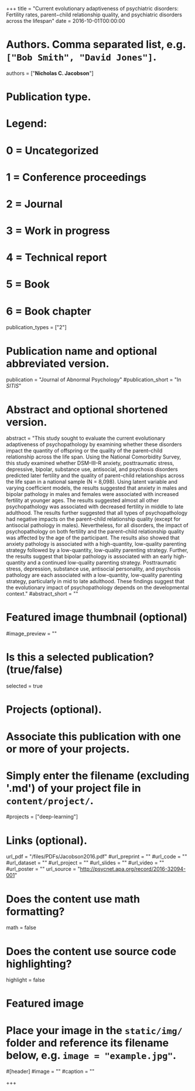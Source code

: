 +++
title = "Current evolutionary adaptiveness of psychiatric disorders: Fertility rates, parent−child relationship quality, and psychiatric disorders across the lifespan"
date = 2016-10-01T00:00:00

# Authors. Comma separated list, e.g. `["Bob Smith", "David Jones"]`.
authors = ["**Nicholas C. Jacobson**"]

# Publication type.
# Legend:
# 0 = Uncategorized
# 1 = Conference proceedings
# 2 = Journal
# 3 = Work in progress
# 4 = Technical report
# 5 = Book
# 6 = Book chapter
publication_types = ["2"]

# Publication name and optional abbreviated version.
publication = "Journal of Abnormal Psychology"
#publication_short = "In *SITIS*"

# Abstract and optional shortened version.
abstract = "This study sought to evaluate the current evolutionary adaptiveness of psychopathology by examining whether these disorders impact the quantity of offspring or the quality of the parent–child relationship across the life span. Using the National Comorbidity Survey, this study examined whether DSM–III–R anxiety, posttraumatic stress, depressive, bipolar, substance use, antisocial, and psychosis disorders predicted later fertility and the quality of parent–child relationships across the life span in a national sample (N = 8,098). Using latent variable and varying coefficient models, the results suggested that anxiety in males and bipolar pathology in males and females were associated with increased fertility at younger ages. The results suggested almost all other psychopathology was associated with decreased fertility in middle to late adulthood. The results further suggested that all types of psychopathology had negative impacts on the parent–child relationship quality (except for antisocial pathology in males). Nevertheless, for all disorders, the impact of psychopathology on both fertility and the parent–child relationship quality was affected by the age of the participant. The results also showed that anxiety pathology is associated with a high-quantity, low-quality parenting strategy followed by a low-quantity, low-quality parenting strategy. Further, the results suggest that bipolar pathology is associated with an early high-quantity and a continued low-quality parenting strategy. Posttraumatic stress, depression, substance use, antisocial personality, and psychosis pathology are each associated with a low-quantity, low-quality parenting strategy, particularly in mid to late adulthood. These findings suggest that the evolutionary impact of psychopathology depends on the developmental context."
#abstract_short = ""

# Featured image thumbnail (optional)
#image_preview = ""

# Is this a selected publication? (true/false)
selected = true

# Projects (optional).
#   Associate this publication with one or more of your projects.
#   Simply enter the filename (excluding '.md') of your project file in `content/project/`.
#projects = ["deep-learning"]

# Links (optional).
url_pdf = "/files/PDFs/Jacobson2016.pdf"
#url_preprint = ""
#url_code = ""
#url_dataset = ""
#url_project = ""
#url_slides = ""
#url_video = ""
#url_poster = ""
url_source = "http://psycnet.apa.org/record/2016-32094-001"

# Does the content use math formatting?
math = false

# Does the content use source code highlighting?
highlight = false

# Featured image
# Place your image in the `static/img/` folder and reference its filename below, e.g. `image = "example.jpg"`.
#[header]
#image = ""
#caption = ""

+++
